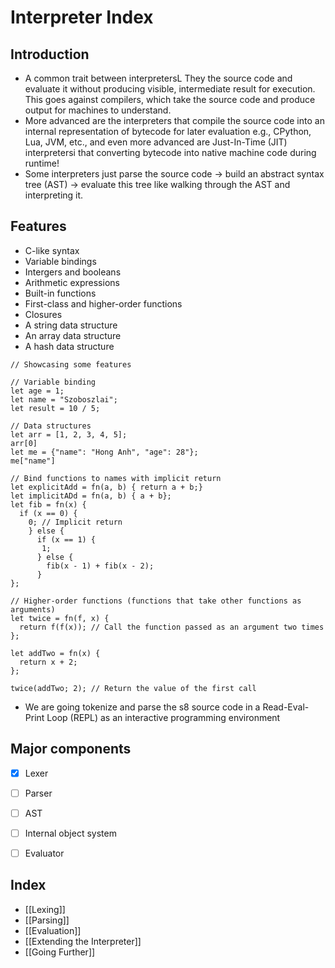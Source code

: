 # Interpreter Index

## Introduction

- A common trait between interpretersL They the source code and evaluate it  without producing visible, intermediate result for execution. This goes against compilers, which take the source code and produce output for machines to understand.
- More advanced are the interpreters that compile the source code into an internal representation of bytecode for later evaluation e.g., CPython, Lua, JVM, etc., and even more advanced are Just-In-Time (JIT) interpretersi that converting bytecode into native machine code during runtime!
- Some interpreters just parse the source code -> build an abstract syntax tree (AST) -> evaluate this tree like walking through the AST and interpreting it.

## Features

- C-like syntax
- Variable bindings
- Intergers and booleans
- Arithmetic expressions
- Built-in functions
- First-class and higher-order functions
- Closures
- A string data structure
- An array data structure
- A hash data structure

```
// Showcasing some features

// Variable binding
let age = 1;
let name = "Szoboszlai";
let result = 10 / 5;

// Data structures
let arr = [1, 2, 3, 4, 5];
arr[0]
let me = {"name": "Hong Anh", "age": 28"};
me["name"]

// Bind functions to names with implicit return
let explicitAdd = fn(a, b) { return a + b;}
let implicitADd = fn(a, b) { a + b};
let fib = fn(x) {
  if (x == 0) {
    0; // Implicit return
    } else {
      if (x == 1) {
       1;
      } else {
        fib(x - 1) + fib(x - 2);
      }
};

// Higher-order functions (functions that take other functions as arguments)
let twice = fn(f, x) {
  return f(f(x)); // Call the function passed as an argument two times
};

let addTwo = fn(x) {
  return x + 2;
};

twice(addTwo; 2); // Return the value of the first call

 ```
- We are going tokenize and parse the s8 source code in a Read-Eval-Print Loop (REPL) as an interactive programming environment

## Major components

- [x] Lexer

- [ ] Parser

- [ ] AST

- [ ] Internal object system

- [ ] Evaluator

## Index

- [[Lexing]]
- [[Parsing]]
- [[Evaluation]]
- [[Extending the Interpreter]]
- [[Going Further]]
